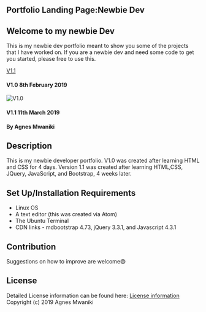 ## Portfolio Landing Page:Newbie Dev
## Welcome to my newbie Dev
This is my newbie dev portfolio meant to show you some of the projects that I have worked on. If you are a newbie dev and need some code to get you started, please free to use this.

[V1.1]()

#### V1.0 8th February 2019
![V1.0](/porfolio-landing-page/images/V1.0.gif)
#### V1.1 11th March 2019

#### By Agnes Mwaniki

## Description
This is my newbie developer portfolio. V1.0 was created after learning HTML and CSS for 4 days. Version 1.1 was created after learning HTML,CSS, JQuery, JavaScript, and Bootstrap, 4 weeks later.

## Set Up/Installation Requirements
* Linux OS
* A text editor (this was created via Atom)
* The Ubuntu Terminal
* CDN links - mdbootstrap 4.73, jQuery 3.3.1, and Javascript 4.3.1

## Contribution

Suggestions on how to improve are welcome:smile:

## License
Detailed License information can be found here: [License information](LICENSE.md) Copyright (c) 2019 Agnes Mwaniki
